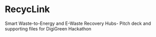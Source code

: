 # RecycLink
 Smart Waste-to-Energy and E-Waste Recovery Hubs- Pitch deck and supporting files for DigiGreen Hackathon
